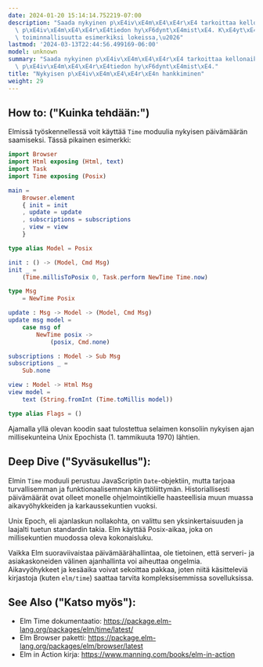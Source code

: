 ```yaml
---
date: 2024-01-20 15:14:14.752219-07:00
description: "Saada nykyinen p\xE4iv\xE4m\xE4\xE4r\xE4 tarkoittaa kellonaikaan sidotun\
  \ p\xE4iv\xE4m\xE4\xE4r\xE4tiedon hy\xF6dynt\xE4mist\xE4. K\xE4yt\xE4mme t\xE4t\xE4\
  \ toiminnallisuutta esimerkiksi lokeissa,\u2026"
lastmod: '2024-03-13T22:44:56.499169-06:00'
model: unknown
summary: "Saada nykyinen p\xE4iv\xE4m\xE4\xE4r\xE4 tarkoittaa kellonaikaan sidotun\
  \ p\xE4iv\xE4m\xE4\xE4r\xE4tiedon hy\xF6dynt\xE4mist\xE4."
title: "Nykyisen p\xE4iv\xE4m\xE4\xE4r\xE4n hankkiminen"
weight: 29
---
```


## How to: ("Kuinka tehdään:")
Elmissä työskennellessä voit käyttää `Time` moduulia nykyisen päivämäärän saamiseksi. Tässä pikainen esimerkki:

```Elm
import Browser
import Html exposing (Html, text)
import Task
import Time exposing (Posix)

main =
    Browser.element
    { init = init
    , update = update
    , subscriptions = subscriptions
    , view = view
    }

type alias Model = Posix

init : () -> (Model, Cmd Msg)
init _ =
    (Time.millisToPosix 0, Task.perform NewTime Time.now)

type Msg
    = NewTime Posix

update : Msg -> Model -> (Model, Cmd Msg)
update msg model =
    case msg of
        NewTime posix ->
            (posix, Cmd.none)

subscriptions : Model -> Sub Msg
subscriptions _ =
    Sub.none

view : Model -> Html Msg
view model =
    text (String.fromInt (Time.toMillis model))

type alias Flags = ()

```

Ajamalla yllä olevan koodin saat tulostettua selaimen konsoliin nykyisen ajan millisekunteina Unix Epochista (1. tammikuuta 1970) lähtien.

## Deep Dive ("Syväsukellus"):
Elmin `Time` moduuli perustuu JavaScriptin `Date`-objektiin, mutta tarjoaa turvallisemman ja funktionaalisemman käyttöliittymän. Historiallisesti päivämäärät ovat olleet monelle ohjelmointikielle haasteellisia muun muassa aikavyöhykkeiden ja karkaussekuntien vuoksi.

Unix Epoch, eli ajanlaskun nollakohta, on valittu sen yksinkertaisuuden ja laajalti tuetun standardin takia. Elm käyttää Posix-aikaa, joka on millisekuntien muodossa oleva kokonaisluku.

Vaikka Elm suoraviivaistaa päivämäärähallintaa, ole tietoinen, että serveri- ja asiakaskoneiden välinen ajanhallinta voi aiheuttaa ongelmia. Aikavyöhykkeet ja kesäaika voivat sekoittaa pakkaa, joten niitä käsitteleviä kirjastoja (kuten `elm/time`) saattaa tarvita kompleksisemmissa sovelluksissa.

## See Also ("Katso myös"):
- Elm Time dokumentaatio: https://package.elm-lang.org/packages/elm/time/latest/
- Elm Browser paketti: https://package.elm-lang.org/packages/elm/browser/latest
- Elm in Action kirja: https://www.manning.com/books/elm-in-action
